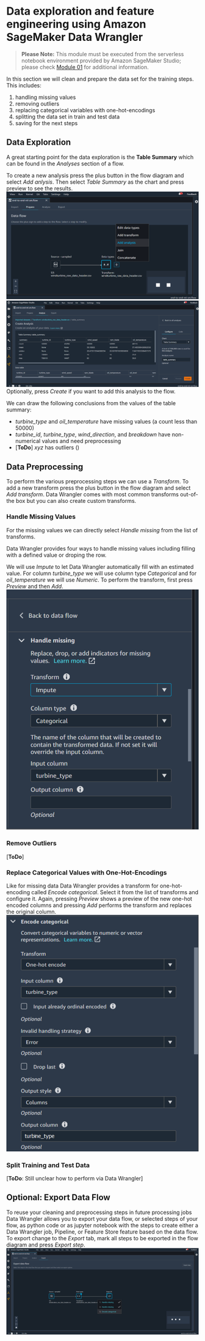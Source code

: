 # Data exploration and feature engineering using Amazon SageMaker Data Wrangler
>**Please Note:** This module must be executed from the serverless notebook environment provided by Amazon SageMaker Studio; please check <a href="../01_configure_sagemaker_studio/">Module 01</a> for additional information.

In this section we will clean and prepare the data set for the training steps. This includes:
1. handling missing values
1. removing outliers
1. replacing categorical variables with one-hot-encodings
1. splitting the data set in train and test data
1. saving for the next steps

## Data Exploration
A great starting point for the data exploration is the **Table Summary** which can be found in the _Analyses_ section of a flow. 

To create a new analysis press the plus button in the flow diagram and select _Add anlysis_. Then select _Table Summary_ as the chart and press preview to see the results.
<img src="images/add_analysis.png" alt="Adding a new Analysis">
<img src="images/table_summary.png" alt="Table Summary" />
Optionally, press *Create* if you want to add this analysis to the flow.

We can draw the following conclusions from the values of the table summary:
- *turbine_type* and *oil_temperature* have missing values (a count less than 50000)
- *turbine_id*, *turbine_type*, *wind_direction*, and *breakdown* have non-numerical values and need preprocessing
- [**ToDo**] *xyz* has outliers ()

## Data Preprocessing
To perform the various preprocessing steps we can use a *Transform*. To add a new transform press the plus button in the flow diagram and select *Add transform*. Data Wrangler comes with most common transforms out-of-the box but you can also create custom transforms. 
### Handle Missing Values
For the missing values we can directly select *Handle missing* from the list of transforms.

Data Wrangler provides four ways to handle missing values including filling with a defined value or droping the row.

We will use *Impute* to let Data Wrangler automatically fill with an estimated value. 
For column *turbine_type* we will use column type *Categorical* and for *oil_temperature* we will use *Numeric*. 
To perform the transform, first press *Preview* and then *Add*.
<img src="images/handle_missing.png" alt="Configuring the missing data transform">

### Remove Outliers 
[**ToDo**]


### Replace Categorical Values with One-Hot-Encodings
Like for missing data Data Wrangler provides a transform for one-hot-encoding called *Encode categorical*. 
Select it from the list of transforms and configure it. Again, pressing *Preview* shows a preview of the new one-hot encoded columns and pressing *Add* performs the transform and replaces the original column.
<img src="images/one_hot_encoding.png" alt="Configure the one-hot encoding tranform">


### Split Training and Test Data
[**ToDo**: Still unclear how to perform via Data Wrangler]

## Optional: Export Data Flow
To reuse your cleaning and preprocessing steps in future processing jobs Data Wrangler allows you to export your data flow, or selected steps of your flow, as python code or as jupyter notebook with the steps to create either a Data Wrangler job, Pipeline, or Feature Store feature based on the data flow.
To export change to the *Export* tab, mark all steps to be exported in the flow diagram and press *Export step*.
<img src="images/export_flow.png" alt="Exporting steps to python code or jupyter notebooks">

